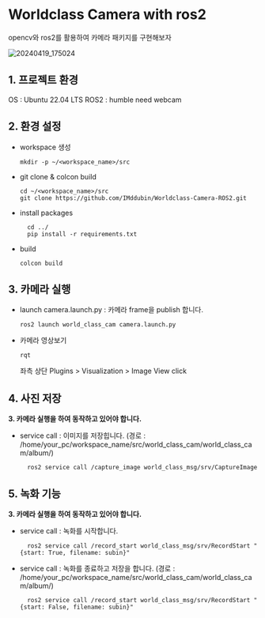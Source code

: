 # Worldclass Camera with ros2
opencv와 ros2를 활용하여 카메라 패키지를 구현해보자

![20240419_175024](https://github.com/IMddubin/Worldclass-Camera-ROS2/assets/103230856/e56914c9-9c25-4864-b9d6-38861fb50bea)

## 1. 프로젝트 환경
OS : Ubuntu 22.04 LTS
ROS2 : humble
need webcam

## 2. 환경 설정

- workspace 생성
  ```
  mkdir -p ~/<workspace_name>/src
  ```

- git clone & colcon build
  ```
  cd ~/<workspace_name>/src
  git clone https://github.com/IMddubin/Worldclass-Camera-ROS2.git
  ```
  
- install packages
  ```
    cd ../
    pip install -r requirements.txt
  ```

- build
  ```
  colcon build
  ```

## 3. 카메라 실행

- launch camera.launch.py : 카메라 frame을 publish 합니다.
  ```
  ros2 launch world_class_cam camera.launch.py
  ```
  
- 카메라 영상보기
  ```
  rqt
  ```

  좌측 상단 Plugins > Visualization > Image View click

  
  
  
## 4. 사진 저장

**3. 카메라 실행을 하여 동작하고 있어야 합니다.**

- service call : 이미지를 저장힙니다. (경로 : /home/your_pc/workspace_name/src/world_class_cam/world_class_cam/album/)
  ```
    ros2 service call /capture_image world_class_msg/srv/CaptureImage
  ```

## 5. 녹화 기능

**3. 카메라 실행을 하여 동작하고 있어야 합니다.**

- service call : 녹화를 시작합니다.
  
  ```
    ros2 service call /record_start world_class_msg/srv/RecordStart "{start: True, filename: subin}"
  ```

- service call : 녹화를 종료하고 저장을 합니다. (경로 : /home/your_pc/workspace_name/src/world_class_cam/world_class_cam/album/)
  ```
    ros2 service call /record_start world_class_msg/srv/RecordStart "{start: False, filename: subin}"
  ```
  
